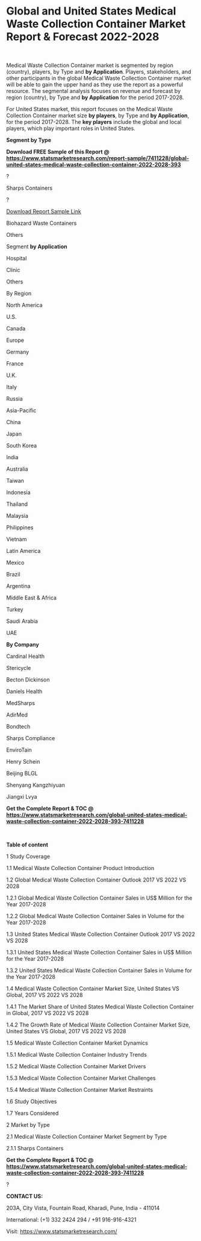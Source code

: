 <h1>Global and United States Medical Waste Collection Container Market Report & Forecast 2022-2028</h1><br/><p>Medical Waste Collection Container market is segmented by region (country), players, by Type and <strong>by Application</strong>. Players, stakeholders, and other participants in the global Medical Waste Collection Container market will be able to gain the upper hand as they use the report as a powerful resource. The segmental analysis focuses on revenue and forecast by region (country), by Type and <strong>by Application</strong> for the period 2017-2028.</p>
 
 
 
 <p>For United States market, this report focuses on the Medical Waste Collection Container market size <strong>by players</strong>, by Type and <strong>by Application</strong>, for the period 2017-2028. The <strong>key players</strong> include the global and local players, which play important roles in United States.</p>
 
 
 
 <p><strong>Segment by Type</strong></p>
 
 
 
 <div><b>Download FREE Sample of this Report @ <a href="https://www.statsmarketresearch.com/download-free-sample/7411228/global-united-states-medical-waste-collection-container-2022-2028-393">https://www.statsmarketresearch.com/report-sample/7411228/global-united-states-medical-waste-collection-container-2022-2028-393</a></b></div>
 
 
 
 <p>? </p>
 
 
 
 <p>Sharps Containers</p>
 
 
 
 <p>? </p>
 
 
 
 <p><a href="https://www.statsmarketresearch.com/download-free-sample/7411228/global-united-states-medical-waste-collection-container-2022-2028-393">Download Report Sample Link</a></p>
 
 
 
 <p>Biohazard Waste Containers</p>
 
 
 
 <p>Others</p>
 
 
 
 <p>Segment <strong>by Application</strong></p>
 
 
 
 <p>Hospital</p>
 
 
 
 <p>Clinic</p>
 
 
 
 <p>Others</p>
 
 
 
 <p>By Region</p>
 
 
 
 <p>North America</p>
 
 
 
 <p>U.S.</p>
 
 
 
 <p>Canada</p>
 
 
 
 <p>Europe</p>
 
 
 
 <p>Germany</p>
 
 
 
 <p>France</p>
 
 
 
 <p>U.K.</p>
 
 
 
 <p>Italy</p>
 
 
 
 <p>Russia</p>
 
 
 
 <p>Asia-Pacific</p>
 
 
 
 <p>China</p>
 
 
 
 <p>Japan</p>
 
 
 
 <p>South Korea</p>
 
 
 
 <p>India</p>
 
 
 
 <p>Australia</p>
 
 
 
 <p>Taiwan</p>
 
 
 
 <p>Indonesia</p>
 
 
 
 <p>Thailand</p>
 
 
 
 <p>Malaysia</p>
 
 
 
 <p>Philippines</p>
 
 
 
 <p>Vietnam</p>
 
 
 
 <p>Latin America</p>
 
 
 
 <p>Mexico</p>
 
 
 
 <p>Brazil</p>
 
 
 
 <p>Argentina</p>
 
 
 
 <p>Middle East & Africa</p>
 
 
 
 <p>Turkey</p>
 
 
 
 <p>Saudi Arabia</p>
 
 
 
 <p>UAE</p>
 
 
 
 <p><strong>By Company</strong></p>
 
 
 
 <p>Cardinal Health</p>
 
 
 
 <p>Stericycle</p>
 
 
 
 <p>Becton Dickinson</p>
 
 
 
 <p>Daniels Health</p>
 
 
 
 <p>MedSharps</p>
 
 
 
 <p>AdirMed</p>
 
 
 
 <p>Bondtech</p>
 
 
 
 <p>Sharps Compliance</p>
 
 
 
 <p>EnviroTain</p>
 
 
 
 <p>Henry Schein</p>
 
 
 
 <p>Beijing BLGL</p>
 
 
 
 <p>Shenyang Kangzhiyuan</p>
 
 
 
 <p>Jiangxi Lvya</p>
 
 
 
 <div><b>Get the Complete Report & TOC @ <a href="https://www.statsmarketresearch.com/global-united-states-medical-waste-collection-container-2022-2028-393-7411228">https://www.statsmarketresearch.com/global-united-states-medical-waste-collection-container-2022-2028-393-7411228</a></b></div>
 
 
 
 <p><br />
 
 <b>Table of content</b></p>
 
 
 
 <p>1 Study Coverage<br />
 
 1.1 Medical Waste Collection Container Product Introduction<br />
 
 1.2 Global Medical Waste Collection Container Outlook 2017 VS 2022 VS 2028<br />
 
 1.2.1 Global Medical Waste Collection Container Sales in US$ Million for the Year 2017-2028<br />
 
 1.2.2 Global Medical Waste Collection Container Sales in Volume for the Year 2017-2028<br />
 
 1.3 United States Medical Waste Collection Container Outlook 2017 VS 2022 VS 2028<br />
 
 1.3.1 United States Medical Waste Collection Container Sales in US$ Million for the Year 2017-2028<br />
 
 1.3.2 United States Medical Waste Collection Container Sales in Volume for the Year 2017-2028<br />
 
 1.4 Medical Waste Collection Container Market Size, United States VS Global, 2017 VS 2022 VS 2028<br />
 
 1.4.1 The Market Share of United States Medical Waste Collection Container in Global, 2017 VS 2022 VS 2028<br />
 
 1.4.2 The Growth Rate of Medical Waste Collection Container Market Size, United States VS Global, 2017 VS 2022 VS 2028<br />
 
 1.5 Medical Waste Collection Container Market Dynamics<br />
 
 1.5.1 Medical Waste Collection Container Industry Trends<br />
 
 1.5.2 Medical Waste Collection Container Market Drivers<br />
 
 1.5.3 Medical Waste Collection Container Market Challenges<br />
 
 1.5.4 Medical Waste Collection Container Market Restraints<br />
 
 1.6 Study Objectives<br />
 
 1.7 Years Considered<br />
 
 2 Market by Type<br />
 
 2.1 Medical Waste Collection Container Market Segment by Type<br />
 
 2.1.1 Sharps Containers</p>
 
 
 
 <div><b>Get the Complete Report & TOC @ <a href="https://www.statsmarketresearch.com/global-united-states-medical-waste-collection-container-2022-2028-393-7411228">https://www.statsmarketresearch.com/global-united-states-medical-waste-collection-container-2022-2028-393-7411228</a></b></div>
 
 
 
 <p>? </p>
 
 
 
 <p><b>CONTACT US:</b><br />
 
 203A, City Vista, Fountain Road, Kharadi, Pune, India - 411014<br />
 
 International: (+1) 332 2424 294 / +91 916-916-4321<br />
 
 Visit: <a href="https://www.statsmarketresearch.com/">https://www.statsmarketresearch.com/</a></p>